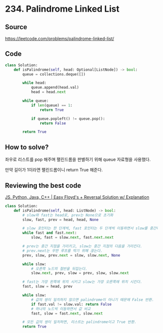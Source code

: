 # 234. Palindrome Linked List

## Source

https://leetcode.com/problems/palindrome-linked-list/

## Code

```python
class Solution:
    def isPalindrome(self, head: Optional[ListNode]) -> bool:
        queue = collections.deque([])

        while head:
            queue.append(head.val)
            head = head.next

        while queue:
            if len(queue) == 1:
                return True

            if queue.popleft() != queue.pop():
                return False

        return True
```

## How to solve?

좌우로 리스트를 pop 해주며 팰린드롬을 판별하기 위해 queue 자료형을 사용했다.

만약 길이가 1이라면 팰린드롬이니 return True 해준다.

## Reviewing the best code

[JS, Python, Java, C++ | Easy Floyd's + Reversal Solution w/ Explanation](https://leetcode.com/problems/palindrome-linked-list/solutions/1137027/js-python-java-c-easy-floyd-s-reversal-solution-w-explanation/)

```python
class Solution:
    def isPalindrome(self, head: ListNode) -> bool:
        # slow와 fast는 head로, prev는 None으로 초기화
        slow, fast, prev = head, head, None

        # slow 포인터는 한 단계씩, fast 포인터는 두 단계씩 이동하면서 slow를 중간에 놓는다.
        while fast and fast.next:
            slow, fast = slow.next, fast.next.next

        # prev는 중간 지점을 가리키고, slow는 중간 지점의 다음을 가리킨다.
        # prev.next는 무한 루프를 막기 위해 끊는다.
        prev, slow, prev.next = slow, slow.next, None

        while slow:
            # 오른쪽 노드의 절반을 뒤집는다.
            slow.next, prev, slow = prev, slow, slow.next

        # fast는 가장 왼쪽에 위치 시키고 slow는 가장 오른쪽에 위치 시킨다.
        fast, slow = head, prev

        while slow:
            # 값의 쌍이 일치하지 않으면 palindrome이 아니기 때문에 False 반환.
            if fast.val != slow.val: return False
            # 하나의 노드씩 이동하면서 값 비교
            fast, slow = fast.next, slow.next

        # 모든 값의 쌍이 일치하면, 리스트는 palindrome이고 True 반환.
        return True
```
